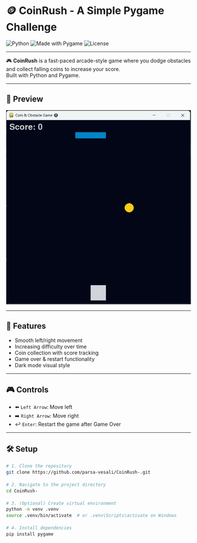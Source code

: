 # 🪙 CoinRush - A Simple Pygame Challenge

![Python](https://img.shields.io/badge/python-3670A0?style=for-the-badge&logo=python&logoColor=ffdd54)
![Made with Pygame](https://img.shields.io/badge/made%20with-pygame-orange?style=for-the-badge&logo=pygame&logoColor=white)
![License](https://img.shields.io/badge/license-MIT-green?style=for-the-badge)

---

🎮 **CoinRush** is a fast-paced arcade-style game where you dodge obstacles and collect falling coins to increase your score.  
Built with Python and Pygame.

---

## 📸 Preview

![gameplay](assets/screenshot.png)

---

## 🚀 Features

- Smooth left/right movement
- Increasing difficulty over time
- Coin collection with score tracking
- Game over & restart functionality
- Dark mode visual style

---

## 🎮 Controls

- ⬅️ `Left Arrow`: Move left  
- ➡️ `Right Arrow`: Move right  
- ↩️ `Enter`: Restart the game after Game Over  

---

## 🛠️ Setup

```bash
# 1. Clone the repository
git clone https://github.com/parsa-vesali/CoinRush-.git

# 2. Navigate to the project directory
cd CoinRush-

# 3. (Optional) Create virtual environment
python -m venv .venv
source .venv/bin/activate  # or .venv\Scripts\activate on Windows

# 4. Install dependencies
pip install pygame
